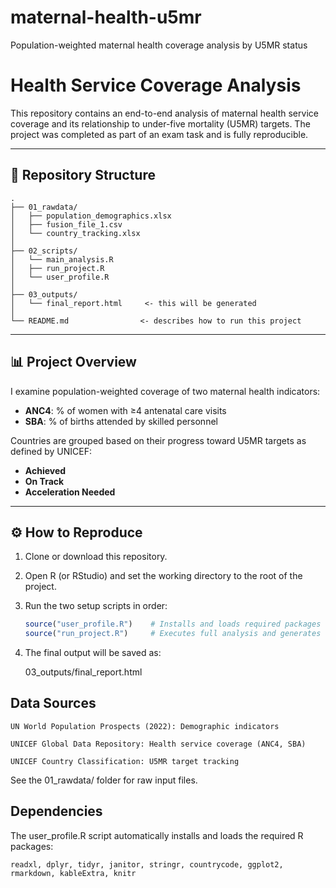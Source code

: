 # maternal-health-u5mr
Population-weighted maternal health coverage analysis by U5MR status

# Health Service Coverage Analysis

This repository contains an end-to-end analysis of maternal health service coverage and its relationship to under-five mortality (U5MR) targets. The project was completed as part of an exam task and is fully reproducible.

---

## 📁 Repository Structure

```
.
├── 01_rawdata/
│   ├── population_demographics.xlsx
│   ├── fusion_file_1.csv
│   └── country_tracking.xlsx
│
├── 02_scripts/
│   └── main_analysis.R
│   ├── run_project.R
│   └── user_profile.R
│
├── 03_outputs/
│   └── final_report.html     <- this will be generated
│
└── README.md                <- describes how to run this project
```

---

## 📊 Project Overview

I examine population-weighted coverage of two maternal health indicators:
- **ANC4**: % of women with ≥4 antenatal care visits
- **SBA**: % of births attended by skilled personnel

Countries are grouped based on their progress toward U5MR targets as defined by UNICEF:
- **Achieved**
- **On Track**
- **Acceleration Needed**

---

## ⚙️ How to Reproduce

1. Clone or download this repository.
2. Open R (or RStudio) and set the working directory to the root of the project.
3. Run the two setup scripts in order:
   ```r
   source("user_profile.R")    # Installs and loads required packages
   source("run_project.R")     # Executes full analysis and generates report

4. The final output will be saved as:

    03_outputs/final_report.html


## Data Sources

    UN World Population Prospects (2022): Demographic indicators

    UNICEF Global Data Repository: Health service coverage (ANC4, SBA)

    UNICEF Country Classification: U5MR target tracking

See the 01_rawdata/ folder for raw input files.

## Dependencies

The user_profile.R script automatically installs and loads the required R packages:

    readxl, dplyr, tidyr, janitor, stringr, countrycode, ggplot2, rmarkdown, kableExtra, knitr


